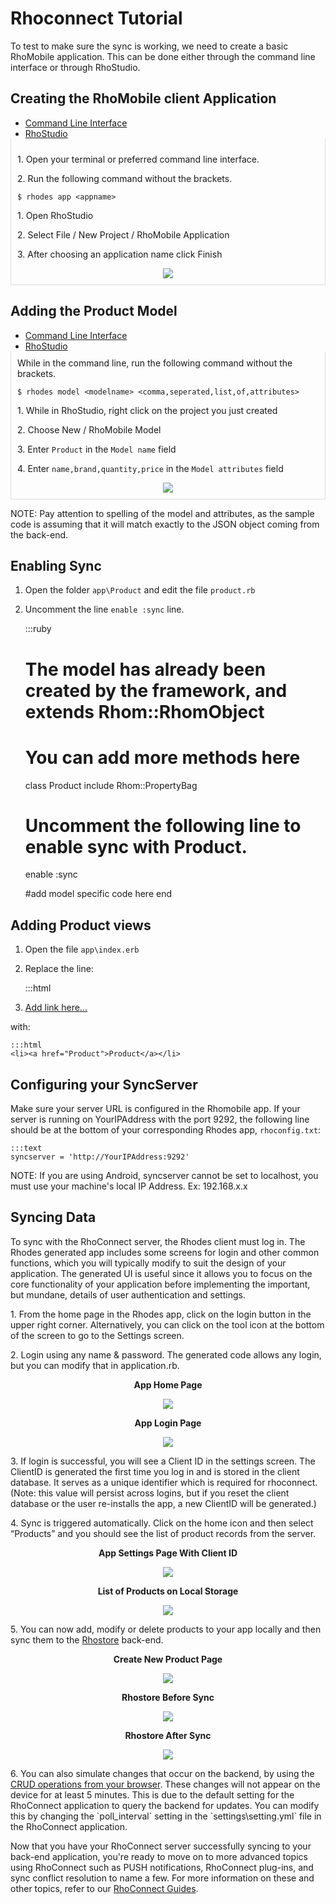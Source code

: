 # Rhoconnect Tutorial

To test to make sure the sync is working, we need to create a basic RhoMobile application. This can be done either through the command line interface or through RhoStudio.

## Creating the RhoMobile client Application

<div>
  <ul class="nav nav-tabs" style="margin-bottom:0">
    <li class="active"><a href="#cli_app_gen" data-toggle="tab">Command Line Interface</a></li>
    <li><a href="#rs_app_gen" data-toggle="tab">RhoStudio</a></li>
  </ul>
</div>
<div class="tab-content" id="tc-app_gen" style="border-left: 1px solid #ddd; border-right: 1px solid #ddd; border-bottom: 1px solid #ddd; padding: 10px">
  <div class="tab-pane fade active in" id="cli_app_gen">
    <div class="row-fluid">
      <div class="span6">
        <p>1. Open your terminal or preferred command line interface.</p>
        <p>2. Run the following command without the brackets.</p>
        <pre><code class="term">$ rhodes app &lt;appname&gt;</code></pre>
      </div>
      <div class="span4 offset2" style="text-align:center">
        <!-- <img src="https://s3.amazonaws.com/rhodocs/rhoconnect-tutorial/rhoconnect-client-new-project.png"> -->
      </div>
    </div>
  </div>
  <div class="tab-pane fade" id="rs_app_gen">
    <div class="row-fluid">
      <div class="span6">
        <p>1. Open RhoStudio</p>
        <p>2. Select File / New Project / RhoMobile Application</p>
        <p>3. After choosing an application name click Finish</p>
      </div>
      <div class="span4 offset2" style="text-align:center">
        <img src="https://s3.amazonaws.com/rhodocs/rhoconnect-tutorial/rhoconnect-client-new-project.png">
      </div>
    </div>
  </div>
</div>

## Adding the Product Model

<div>
  <ul class="nav nav-tabs" style="margin-bottom:0">
    <li class="active"><a href="#cli_model_gen" data-toggle="tab">Command Line Interface</a></li>
    <li><a href="#rs_model_gen" data-toggle="tab">RhoStudio</a></li>
  </ul>
</div>
<div class="tab-content" id="tc-app_gen" style="border-left: 1px solid #ddd; border-right: 1px solid #ddd; border-bottom: 1px solid #ddd; padding: 10px">
  <div class="tab-pane fade active in" id="cli_model_gen">
    <div class="row-fluid">
      <div class="span6">
        While in the command line, run the following command without the brackets.</p>
        <pre><code class="term">$ rhodes model &lt;modelname&gt; &lt;comma,seperated,list,of,attributes&gt;</code></pre>
      </div>
      <div class="span4 offset2" style="text-align:center">
        <!-- <img src="https://s3.amazonaws.com/rhodocs/rhoconnect-tutorial/rhoconnect-client-new-model.png"> -->
      </div>
    </div>
  </div>
  <div class="tab-pane fade" id="rs_model_gen">
    <div class="row-fluid">
      <div class="span6">
        <p>1. While in RhoStudio, right click on the project you just created</p>
        <p>2. Choose New / RhoMobile Model</p>
        <p>3. Enter <code>Product</code> in the <code>Model name</code> field</p>
        <p>4. Enter <code>name,brand,quantity,price</code> in the <code>Model attributes</code> field</p>
      </div>
      <div class="span4 offset2" style="text-align:center">
        <img src="https://s3.amazonaws.com/rhodocs/rhoconnect-tutorial/rhoconnect-client-new-model.png">
      </div>
    </div>
  </div>
</div>

NOTE: Pay attention to spelling of the model and attributes, as the sample code is assuming that it will match exactly to the JSON object coming from the back-end.

## Enabling Sync

1) Open the folder `app\Product` and edit the file `product.rb`

2) Uncomment the line `enable :sync` line.
        

    :::ruby
    # The model has already been created by the framework, and extends Rhom::RhomObject
    # You can add more methods here
    class Product
      include Rhom::PropertyBag

      # Uncomment the following line to enable sync with Product.
      enable :sync

      #add model specific code here
    end

## Adding Product views

1) Open the file `app\index.erb`

2) Replace the line: 

    :::html
    <li><a href="#">Add link here...</a></li>

with:

    :::html
    <li><a href="Product">Product</a></li>

## Configuring your SyncServer
Make sure your server URL is configured in the Rhomobile app. If your server is running on YourIPAddress with the port 9292, the following line should be at the bottom of your corresponding Rhodes app, `rhoconfig.txt`:

    :::text
    syncserver = 'http://YourIPAddress:9292'

NOTE: If you are using Android, syncserver cannot be set to localhost, you must use your machine's local IP Address. Ex: 192.168.x.x


## Syncing Data
To sync with the RhoConnect server, the Rhodes client must log in. The Rhodes generated app includes some screens for login and other common functions, which you will typically modify to suit the design of your application. The generated UI is useful since it allows you to focus on the core functionality of your application before implementing the important, but mundane, details of user authentication and settings.

<div class="row-fluid">
  <div class="span4">
    <p>
      1. From the home page in the Rhodes app, click on the login button in the upper right corner. Alternatively, you can click on the tool icon at the bottom of the screen to go to the Settings screen.
    </p>
    <p>
      2. Login using any name & password. The generated code allows any login, but you can modify that in application.rb.
    </p>
  </div>
  <div class="span4" style="text-align:center">
    <p>
      <b>App Home Page</b>
    </p>
    <img src="https://s3.amazonaws.com/rhodocs/rhoconnect-tutorial/rhoconnect-client-logged-out.png">
  </div>
  <div class="span4" style="text-align:center">
    <p>
      <b>App Login Page</b>
    </p>
    <img src="https://s3.amazonaws.com/rhodocs/rhoconnect-tutorial/rhoconnect-client-login.png">
  </div>
</div>


<div class="row-fluid">
  <div class="span4">
    <p>
      3. If login is successful, you will see a Client ID in the settings screen. The ClientID is generated the first time you log in and is stored in the client database. It serves as a unique identifier which is required for rhoconnect. (Note: this value will persist across logins, but if you reset the client database or the user re-installs the app, a new ClientID will be generated.)      
    </p>
    <p>
      4. Sync is triggered automatically. Click on the home icon and then select “Products” and you should see the list of product records from the server.
    </p>
  </div>
  <div class="span4" style="text-align:center">
    <p>
      <b>App Settings Page With Client ID</b>
    </p>
    <img src="https://s3.amazonaws.com/rhodocs/rhoconnect-tutorial/rhoconnect-client-settings.png">
  </div>
  <div class="span4" style="text-align:center">
    <p>
      <b>List of Products on Local Storage</b>
    </p>
    <img src="https://s3.amazonaws.com/rhodocs/rhoconnect-tutorial/rhoconnect-client-products.png">
  </div>
</div>


<p>5. You can now add, modify or delete products to your app locally and then sync them to the <a href="http://rhostore.herokuapp.com">Rhostore</a> back-end.</p>

<div class="row-fluid">
  <div class="span4" style="text-align:center">
    <p>
      <b>Create New Product Page</b>
    </p>
    <img src="https://s3.amazonaws.com/rhodocs/rhoconnect-tutorial/rhoconnect-client-create-new-product.png">
  </div>
  <div class="span4" style="text-align:center">
    <p>
      <b>Rhostore Before Sync</b>
    </p>
    <img src="https://s3.amazonaws.com/rhodocs/rhoconnect-tutorial/rhoconnect-rhostore-before-sync.png">
  </div>
  <div class="span4" style="text-align:center">
    <p>
      <b>Rhostore After Sync</b>
    </p>
    <img src="https://s3.amazonaws.com/rhodocs/rhoconnect-tutorial/rhoconnect-rhostore-after-sync.png">
  </div>
</div>

<p>6. You can also simulate changes that occur on the backend, by using the <a href="http://rhostore.herokuapp.com/products">CRUD operations from your browser</a>. These changes will not appear on the device for at least 5 minutes. This is due to the default setting for the RhoConnect application to query the backend for updates. You can modify this by changing the `poll_interval` setting in the `settings\setting.yml` file in the RhoConnect application.
</p>

Now that you have your RhoConnect server successfully syncing to your back-end application, you're ready to move on to more advanced topics using RhoConnect such as PUSH notifications, RhoConnect plug-ins, and sync conflict resolution to name a few. For more information on these and other topics, refer to our [RhoConnect Guides](../../rhoconnect/introduction).